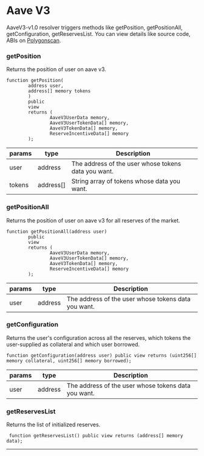 # Aave V3

AaveV3-v1.0 resolver triggers methods like getPosition, getPositionAll, getConfiguration, getReservesList. You can view details like source code, ABIs on [Polygonscan](https://polygonscan.com/address/0x7cdBD859f2EDA545289378112FD991571d6eb73e).
### getPosition
Returns the position of user on aave v3.
```solidity
function getPosition(
        address user, 
        address[] memory tokens
        ) 
        public 
        view 
        returns (
                AaveV3UserData memory,
                AaveV3UserTokenData[] memory, 
                AaveV3TokenData[] memory, 
                ReserveIncentiveData[] memory
        );
```
| params | type | Description | 
| ------ | ---- | ----------- | 
| user | address | The address of the user whose tokens data you want.|
| tokens | address[] | String array of tokens whose data you want. |

### getPositionAll
Returns the position of user on aave v3 for all reserves of the market.
```solidity
function getPositionAll(address user) 
        public 
        view 
        returns (
                AaveV3UserData memory,
                AaveV3UserTokenData[] memory, 
                AaveV3TokenData[] memory, 
                ReserveIncentiveData[] memory
        );
```
| params | type | Description | 
| ------ | ---- | ----------- | 
| user | address | The address of the user whose tokens data you want.|

### getConfiguration
Returns the user's configuration across all the reserves, which tokens the user-supplied as collateral and which user borrowed.
```solidity
function getConfiguration(address user) public view returns (uint256[] memory collateral, uint256[] memory borrowed);
```
| params | type | Description | 
| ------ | ---- | ----------- | 
| user | address | The address of the user whose tokens data you want.|

### getReservesList
Returns the list of initialized reserves.
```solidity
 function getReservesList() public view returns (address[] memory data);
```
--- 